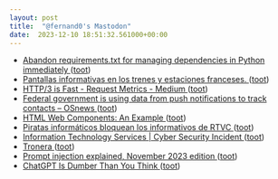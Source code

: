 ```yaml
---
layout: post
title:  "@fernand0's Mastodon"
date:  2023-12-10 18:51:32.561000+00:00
---
```

*  [Abandon requirements.txt for managing dependencies in Python immediately  ](https://medium.com/@ramalhodevitor/abandon-requirements-txt-for-managing-dependencies-in-python-immediately-50b1c45b824a) ([toot](https://mastodon.social/@fernand0/111557626597251469))
*  [Pantallas informativas en los trenes y estaciones franceses. ](https://avecesunafoto.wordpress.com/2023/12/10/pantallas-informativas-en-los-trenes-y-estaciones-franceses) ([toot](https://mastodon.social/@fernand0/111557566847541380))
*  [HTTP/3 is Fast - Request Metrics - Medium ](https://medium.com/request-metrics/http-3-is-fast-dc7f8871df) ([toot](https://mastodon.social/@fernand0/111557246422057154))
*  [Federal government is using data from push notifications to track contacts  –  OSnews ](https://www.osnews.com/story/138018/federal-government-is-using-data-from-push-notifications-to-track-contacts) ([toot](https://mastodon.social/@fernand0/111557029594446170))
*  [HTML Web Components: An Example ](https://blog.jim-nielsen.com/2023/html-web-components-an-example) ([toot](https://mastodon.social/@fernand0/111556745225697461))
*  [Piratas informáticos bloquean los informativos de RTVC ](https://www.laprovincia.es/canarias/2023/12/07/piratas-informaticos-bloquean-informativos-rtvc-95561667.htm) ([toot](https://mastodon.social/@fernand0/111556180345249692))
*  [Information Technology Services \| Cyber Security Incident ](https://it.wvu.edu/defend-your-data/cyber-security-inciden) ([toot](https://mastodon.social/@fernand0/111555915054420927))
*  [Tronera ](https://www.flickr.com/photos/fernand0/53386823732) ([toot](https://mastodon.social/@fernand0/111555888695080490))
*  [Prompt injection explained, November 2023 edition ](https://simonwillison.net/2023/Nov/27/prompt-injection-explained) ([toot](https://mastodon.social/@fernand0/111555709308424571))
*  [ChatGPT Is Dumber Than You Think ](https://www.theatlantic.com/technology/archive/2022/12/chatgpt-openai-artificial-intelligence-writing-ethics/672386) ([toot](https://mastodon.social/@fernand0/111555323515142969))
